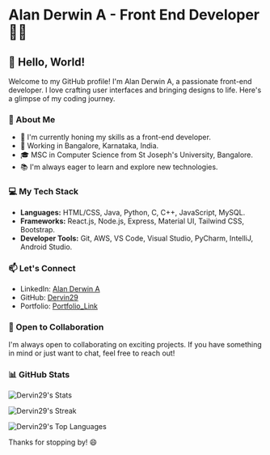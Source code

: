 # Alan Derwin A - Front End Developer 👨‍💻

## 👋 Hello, World!

Welcome to my GitHub profile! I'm Alan Derwin A, a passionate front-end developer. I love crafting user interfaces and bringing designs to life. Here's a glimpse of my coding journey.

### 🚀 About Me

- 🌱 I'm currently honing my skills as a front-end developer.
- 💼 Working in Bangalore, Karnataka, India.
- 🎓 MSC in Computer Science from St Joseph's University, Bangalore.
- 📚 I'm always eager to learn and explore new technologies.

### 💻 My Tech Stack

- **Languages:** HTML/CSS, Java, Python, C, C++, JavaScript, MySQL.
- **Frameworks:** React.js, Node.js, Express, Material UI, Tailwind CSS, Bootstrap.
- **Developer Tools:** Git, AWS, VS Code, Visual Studio, PyCharm, IntelliJ, Android Studio.


### 📫 Let's Connect

- LinkedIn: [Alan Derwin A](https://www.linkedin.com/in/alanderwin29/)
- GitHub: [Dervin29](https://github.com/Dervin29)
- Portfolio: [Portfolio_Link](https://alan-portfolio-05.netlify.app)

### 🤝 Open to Collaboration

I'm always open to collaborating on exciting projects. If you have something in mind or just want to chat, feel free to reach out!

### 📊 GitHub Stats

![Dervin29's Stats](https://github-readme-stats.vercel.app/api?username=Dervin29&theme=tokyonight&show_icons=true&hide_border=true&count_private=false)

![Dervin29's Streak](https://github-readme-streak-stats.herokuapp.com/?user=Dervin29&theme=tokyonight&hide_border=true)

![Dervin29's Top Languages](https://github-readme-stats.vercel.app/api/top-langs/?username=Dervin29&theme=tokyonight&show_icons=true&hide_border=true&layout=compact)

Thanks for stopping by! 😄
